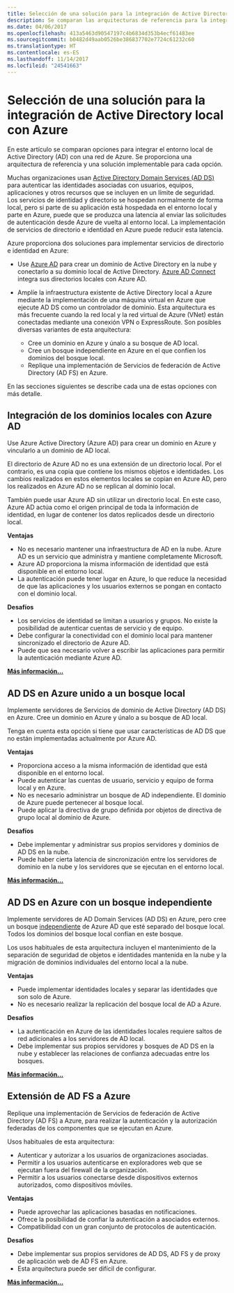 ```yaml
---
title: Selección de una solución para la integración de Active Directory local con Azure
description: Se comparan las arquitecturas de referencia para la integración de Active Directory local con Azure.
ms.date: 04/06/2017
ms.openlocfilehash: 413a5463d90547197c4b6834d353b4ecf61483ee
ms.sourcegitcommit: b0482d49aab0526be386837702e7724c61232c60
ms.translationtype: HT
ms.contentlocale: es-ES
ms.lasthandoff: 11/14/2017
ms.locfileid: "24541663"
---
```

# <a name="choose-a-solution-for-integrating-on-premises-active-directory-with-azure"></a>Selección de una solución para la integración de Active Directory local con Azure

En este artículo se comparan opciones para integrar el entorno local de Active Directory (AD) con una red de Azure. Se proporciona una arquitectura de referencia y una solución implementable para cada opción.

Muchas organizaciones usan [Active Directory Domain Services (AD DS)][active-directory-domain-services] para autenticar las identidades asociadas con usuarios, equipos, aplicaciones y otros recursos que se incluyen en un límite de seguridad. Los servicios de identidad y directorio se hospedan normalmente de forma local, pero si parte de su aplicación está hospedada en el entorno local y parte en Azure, puede que se produzca una latencia al enviar las solicitudes de autenticación desde Azure de vuelta al entorno local. La implementación de servicios de directorio e identidad en Azure puede reducir esta latencia.

Azure proporciona dos soluciones para implementar servicios de directorio e identidad en Azure: 

* Use [Azure AD][azure-active-directory] para crear un dominio de Active Directory en la nube y conectarlo a su dominio local de Active Directory. [Azure AD Connect][azure-ad-connect] integra sus directorios locales con Azure AD.

* Amplíe la infraestructura existente de Active Directory local a Azure mediante la implementación de una máquina virtual en Azure que ejecute AD DS como un controlador de dominio. Esta arquitectura es más frecuente cuando la red local y la red virtual de Azure (VNet) están conectadas mediante una conexión VPN o ExpressRoute. Son posibles diversas variantes de esta arquitectura: 

    - Cree un dominio en Azure y únalo a su bosque de AD local.
    - Cree un bosque independiente en Azure en el que confíen los dominios del bosque local.
    - Replique una implementación de Servicios de federación de Active Directory (AD FS) en Azure. 

En las secciones siguientes se describe cada una de estas opciones con más detalle.

## <a name="integrate-your-on-premises-domains-with-azure-ad"></a>Integración de los dominios locales con Azure AD

Use Azure Active Directory (Azure AD) para crear un dominio en Azure y vincularlo a un dominio de AD local. 

El directorio de Azure AD no es una extensión de un directorio local. Por el contrario, es una copia que contiene los mismos objetos e identidades. Los cambios realizados en estos elementos locales se copian en Azure AD, pero los realizados en Azure AD no se replican al dominio local.

También puede usar Azure AD sin utilizar un directorio local. En este caso, Azure AD actúa como el origen principal de toda la información de identidad, en lugar de contener los datos replicados desde un directorio local.


**Ventajas**

* No es necesario mantener una infraestructura de AD en la nube. Azure AD es un servicio que administra y mantiene completamente Microsoft.
* Azure AD proporciona la misma información de identidad que está disponible en el entorno local.
* La autenticación puede tener lugar en Azure, lo que reduce la necesidad de que las aplicaciones y los usuarios externos se pongan en contacto con el dominio local.

**Desafíos**

* Los servicios de identidad se limitan a usuarios y grupos. No existe la posibilidad de autenticar cuentas de servicio y de equipo.
* Debe configurar la conectividad con el dominio local para mantener sincronizado el directorio de Azure AD. 
* Puede que sea necesario volver a escribir las aplicaciones para permitir la autenticación mediante Azure AD.

**[Más información...][aad]**

## <a name="ad-ds-in-azure-joined-to-an-on-premises-forest"></a>AD DS en Azure unido a un bosque local

Implemente servidores de Servicios de dominio de Active Directory (AD DS) en Azure. Cree un dominio en Azure y únalo a su bosque de AD local. 

Tenga en cuenta esta opción si tiene que usar características de AD DS que no están implementadas actualmente por Azure AD. 

**Ventajas**

* Proporciona acceso a la misma información de identidad que está disponible en el entorno local.
* Puede autenticar las cuentas de usuario, servicio y equipo de forma local y en Azure.
* No es necesario administrar un bosque de AD independiente. El dominio de Azure puede pertenecer al bosque local.
* Puede aplicar la directiva de grupo definida por objetos de directiva de grupo local al dominio de Azure.

**Desafíos**

* Debe implementar y administrar sus propios servidores y dominios de AD DS en la nube.
* Puede haber cierta latencia de sincronización entre los servidores de dominio en la nube y los servidores que se ejecutan en el entorno local.

**[Más información...][ad-ds]**

## <a name="ad-ds-in-azure-with-a-separate-forest"></a>AD DS en Azure con un bosque independiente

Implemente servidores de AD Domain Services (AD DS) en Azure, pero cree un bosque [independiente][ad-forest-defn] de Azure AD que esté separado del bosque local. Todos los dominios del bosque local confían en este bosque.

Los usos habituales de esta arquitectura incluyen el mantenimiento de la separación de seguridad de objetos e identidades mantenida en la nube y la migración de dominios individuales del entorno local a la nube.

**Ventajas**

* Puede implementar identidades locales y separar las identidades que son solo de Azure.
* No es necesario realizar la replicación del bosque local de AD a Azure.

**Desafíos**

* La autenticación en Azure de las identidades locales requiere saltos de red adicionales a los servidores de AD local.
* Debe implementar sus propios servidores y bosques de AD DS en la nube y establecer las relaciones de confianza adecuadas entre los bosques.

**[Más información...][ad-ds-forest]**

## <a name="extend-ad-fs-to-azure"></a>Extensión de AD FS a Azure

Replique una implementación de Servicios de federación de Active Directory (AD FS) a Azure, para realizar la autenticación y la autorización federadas de los componentes que se ejecutan en Azure. 

Usos habituales de esta arquitectura:

* Autenticar y autorizar a los usuarios de organizaciones asociadas.
* Permitir a los usuarios autenticarse en exploradores web que se ejecutan fuera del firewall de la organización.
* Permitir a los usuarios conectarse desde dispositivos externos autorizados, como dispositivos móviles. 

**Ventajas**

* Puede aprovechar las aplicaciones basadas en notificaciones.
* Ofrece la posibilidad de confiar la autenticación a asociados externos.
* Compatibilidad con un gran conjunto de protocolos de autenticación.

**Desafíos**

* Debe implementar sus propios servidores de AD DS, AD FS y de proxy de aplicación web de AD FS en Azure.
* Esta arquitectura puede ser difícil de configurar.

**[Más información...][adfs]**

<!-- links -->

[aad]: ./azure-ad.md
[ad-ds]: ./adds-extend-domain.md
[ad-ds-forest]: ./adds-forest.md
[ad-forest-defn]: https://msdn.microsoft.com/library/ms676906.aspx
[adfs]: ./adfs.md

[active-directory-domain-services]: https://technet.microsoft.com/library/dd448614.aspx
[azure-active-directory]: /azure/active-directory-domain-services/active-directory-ds-overview
[azure-ad-connect]: /azure/active-directory/active-directory-aadconnect
